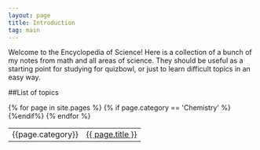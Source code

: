 ```yaml
---
layout: page
title: Introduction
tag: main
---
```


Welcome to the Encyclopedia of Science! Here is a collection of a bunch of my notes from math and all areas of science. They should be useful as a starting point for studying for quizbowl, or just to learn difficult topics in an easy way.

##List of topics



<table width="100%">
{% for page in site.pages %}
	{% if page.category == 'Chemistry' %}
	<tr>
	<td>{{page.category}}</td>
    <td><a href="{{ page.url }}">{{ page.title }}</td>
</tr>
{%endif%}
{% endfor %}
</table>

<!--

	filters: 
	https://github.com/Shopify/liquid/wiki/Liquid-for-Designers

-->
